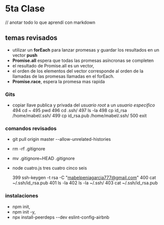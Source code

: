 # 5ta Clase

// anotar todo lo que aprendí con markdown
## temas revisados
- utilizar un **forEach** para lanzar promesas y guardar los resultados en un vector **push**
- **Promise.all**  espera que todas las promesas asíncronas se completen
- el resultado de Promise.all es un vector, 
- el orden de los elementos del vector corresponde al orden de la llamadas de las promesas llamadas en el forEach.
- **Promise.race**, espera la promesa mas rapida

### Gits
- copiar llave publica y privada del _usuario root_ a un _usuario especifico_
  494  cd ~
  495  pwd
  496  cd .ssh/
  497  ls -la
  498  cp id_rsa /home/mabel/.ssh/
  499  cp id_rsa.pub /home/mabel/.ssh/
  500  exit

### comandos revisados
- git pull origin master --allow-unrelated-histories
- rm -rf .gitignore
- mv .gitignore~HEAD  .gitignore

- node cuatro.js tres cuatro cinco seis


  399  ssh-keygen -t rsa -C "mabelpeniagarcia777@gmail.com"
  400  cat ~/.ssh/id_rsa.pub
  401  ls -la
  402  ls -la ~/.ssh/
  403  cat ~/.ssh/id_rsa.pub

### instalaciones
- npm init, 
- npm init -y,
- npx install-peerdeps --dev eslint-config-airbnb
